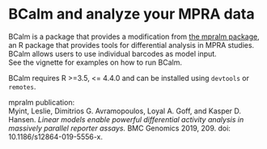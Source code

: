 # BCalm and analyze your MPRA data

BCalm is a package that provides a modification from [the mpralm package](https://github.com/hansenlab/mpra/tree/master), an R package that provides tools for differential analysis in MPRA studies.  
BCalm allows users to use individual barcodes as model input.  
See the vignette for examples on how to run BCalm.  

BCalm requires R >=3.5, <= 4.4.0 and can be installed using `devtools` or `remotes`.

mpralm publication:  
Myint, Leslie, Dimitrios G. Avramopoulos, Loyal A. Goff, and Kasper D. Hansen. *Linear models enable powerful differential activity analysis in massively parallel reporter assays.* BMC Genomics 2019, 209. doi: 10.1186/s12864-019-5556-x.
